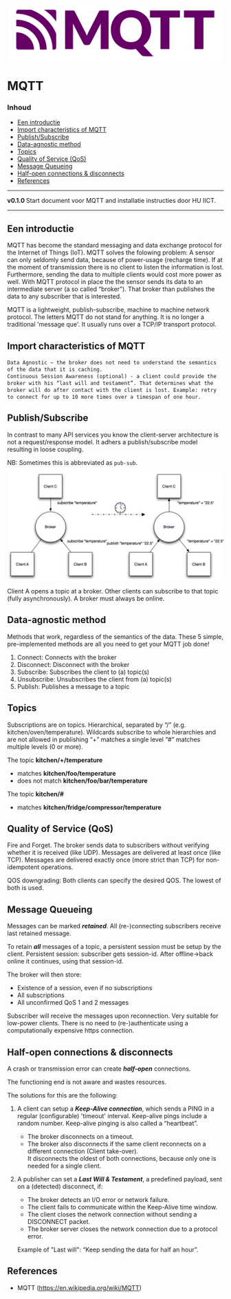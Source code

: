![logo](../MQTT/img/Mqtt-hor.svg) [](logo-id)

# MQTT[](title-id) <!-- omit in toc -->

### Inhoud[](toc-id) <!-- omit in toc -->

- [Een introductie](#een-introductie)
- [Import characteristics of MQTT](#import-characteristics-of-mqtt)
- [Publish/Subscribe](#publishsubscribe)
- [Data-agnostic method](#data-agnostic-method)
- [Topics](#topics)
- [Quality of Service (QoS)](#quality-of-service-qos)
- [Message Queueing](#message-queueing)
- [Half-open connections \& disconnects](#half-open-connections--disconnects)
- [References](#references)

---

**v0.1.0 [](version-id)** Start document voor MQTT and installatie instructies door HU IICT[](author-id).

---

## Een introductie

MQTT has become the standard messaging and data exchange protocol for the Internet of Things (IoT). MQTT solves the folowing problem: A sensor can only seldomly send data, because of power-usage (recharge time). If at the moment of transmission there is no client to listen the information is lost. Furthermore, sending the data to multiple clients would cost more power as well. With MQTT protocol in place the the sensor sends its data to an intermediate server (a so called “broker”). That broker than publishes the data to any subscriber that is interested.

MQTT is a lightweight, publish-subscribe, machine to machine network protocol. The letters MQTT do not stand for anything. It is no longer a traditional 'message que'. It usually runs over a TCP/IP transport protocol.

## Import characteristics of MQTT

    Data Agnostic – the broker does not need to understand the semantics of the data that it is caching.
    Continuous Session Awareness (optional) - a client could provide the broker with his “last will and testament”. That determines what the broker will do after contact with the client is lost. Example: retry to connect for up to 10 more times over a timespan of one hour.

## Publish/Subscribe

In contrast to many API services you know the client-server architecture is not a request/response model. It adhers a publish/subscribe model resulting in loose coupling.

NB: Sometimes this is abbreviated as `pub-sub`.

![Broker](../MQTT/img/broker.png)

Client A opens a topic at a broker. Other clients can subscribe to that topic (fully asynchronously). A broker must always be online.

## Data-agnostic method

Methods that work, regardless of the semantics of the data. These 5 simple, pre-implemented methods are all you need to get your MQTT job done!

1) Connect:  Connects with the broker
2) Disconnect: Disconnect with the broker
3) Subscribe: Subscribes the client to (a) topic(s)
4) Unsubscribe:  Unsubscribes the client from (a) topic(s)
5) Publish:  Publishes a message to a topic

## Topics

Subscriptions are on topics. Hierarchical, separated by “/” (e.g. kitchen/oven/temperature). Wildcards subscribe to whole hierarchies and are not allowed in publishing “+” matches a single level “#” matches multiple levels (0 or more).

The topic **kitchen/+/temperature**

- matches **kitchen/foo/temperature**
- does not match **kitchen/foo/bar/temperature**

The topic **kitchen/#**

- matches **kitchen/fridge/compressor/temperature**

## Quality of Service (QoS)

Fire and Forget. The broker sends data to subscribers without verifying whether it is received (like UDP). Messages are delivered at least once (like TCP).
Messages are delivered exactly once (more strict than TCP) for non-idempotent operations.

QOS downgrading: Both clients can specify the desired QOS. The lowest of both is used.

## Message Queueing

Messages can be marked ***retained***. All (re-)connecting subscribers receive last retained message.

To retain ***all*** messages of a topic, a persistent session must be setup by the client. Persistent session: subscriber gets session-id. After offline->back online it continues, using that session-id.

The broker will then store:

- Existence of a session, even if no subscriptions
- All subscriptions
- All unconfirmed QoS 1 and 2 messages

Subscriber will receive the messages upon reconnection. Very suitable for low-power clients. There is no need to (re-)authenticate using a computationally expensive https connection.

## Half-open connections & disconnects

A crash or transmission error can create ***half-open*** connections.

The functioning end is not aware and wastes resources.

The solutions for this are the following:

1. A client can setup a ***Keep-Alive connection***, which sends a PING in a regular (configurable) 'timeout' interval. Keep-alive pings include a random number. Keep-alive pinging is also called a “heartbeat”.

   - The broker disconnects on a timeout.
   - The broker also disconnects if the same client reconnects on a different connection (Client take-over).\
     It disconnects the oldest of both connections, because only one is needed for a single client.

2. A publisher can set a ***Last Will & Testament***, a predefined payload, sent on a (detected) disconnect, if:

   - The broker detects an I/O error or network failure.
   - The client fails to communicate within the Keep-Alive time window.
   - The client closes the network connection without sending a DISCONNECT packet.
   - The broker server closes the network connection due to a protocol error.
  
   Example of "Last will": “Keep sending the data for half an hour”.

## References

- MQTT (<https://en.wikipedia.org/wiki/MQTT>)
